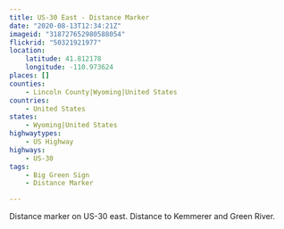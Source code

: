 ```yaml
---
title: US-30 East - Distance Marker
date: "2020-08-13T12:34:21Z"
imageid: "318727652980588054"
flickrid: "50321921977"
location:
    latitude: 41.812178
    longitude: -110.973624
places: []
counties:
    - Lincoln County|Wyoming|United States
countries:
    - United States
states:
    - Wyoming|United States
highwaytypes:
    - US Highway
highways:
    - US-30
tags:
    - Big Green Sign
    - Distance Marker

---
```

Distance marker on US-30 east.  Distance to Kemmerer and Green River.